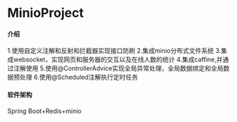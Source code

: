 # MinioProject

#### 介绍
1.使用自定义注解和反射和拦截器实现接口防刷
2.集成minio分布式文件系统
3.集成websocket，实现网页和服务器的交互以及在线人数的统计
4.集成caffine,并通过注解使用
5.使用@ControllerAdvice实现全局异常处理，全局数据绑定和全局数据预处理
6.使用@Scheduled注解执行定时任务

#### 软件架构
Spring Boot+Redis+minio
